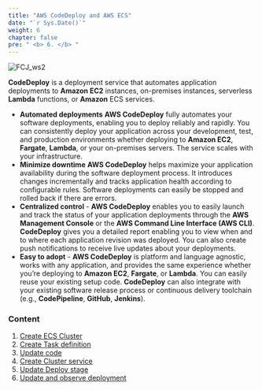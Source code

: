 ```yaml
---
title: "AWS CodeDeploy and AWS ECS"
date: "`r Sys.Date()`"
weight: 6
chapter: false
pre: " <b> 6. </b> "
---
```


![FCJ_ws2](/images/6.codedeploy/aws_codedeploy.png)

**CodeDeploy** is a deployment service that automates application deployments to **Amazon EC2** instances, on-premises instances, serverless **Lambda** functions, or **Amazon** ECS services.

- **Automated deployments** **AWS CodeDeploy** fully automates your software deployments, enabling you to deploy reliably and rapidly. You can consistently deploy your application across your development, test, and production environments whether deploying to **Amazon EC2**, **Fargate**, **Lambda**, or your on-premises servers. The service scales with your infrastructure.
- **Minimize downtime** **AWS CodeDeploy** helps maximize your application availability during the software deployment process. It introduces changes incrementally and tracks application health according to configurable rules. Software deployments can easily be stopped and rolled back if there are errors.
- **Centralized control** - **AWS CodeDeploy** enables you to easily launch and track the status of your application deployments through the **AWS Management Console** or the **AWS Command Line Interface (AWS CLI)**. **CodeDeploy** gives you a detailed report enabling you to view when and to where each application revision was deployed. You can also create push notifications to receive live updates about your deployments.
- **Easy to adopt** - **AWS CodeDeploy** is platform and language agnostic, works with any application, and provides the same experience whether you’re deploying to **Amazon EC2**, **Fargate**, or **Lambda**. You can easily reuse your existing setup code. **CodeDeploy** can also integrate with your existing software release process or continuous delivery toolchain (e.g., **CodePipeline**, **GitHub**, **Jenkins**).

### Content

1.  [Create ECS Cluster](6.1-cluster/)
2.  [Create Task definition](6.2-task_def)
3.  [Update code](6.3-code/)
4.  [Create Cluster service](6.4-service/)
5.  [Update Deploy stage](6.5-deploy_stage/)
6.  [Update and observe deployment](6.6-deployment/)
